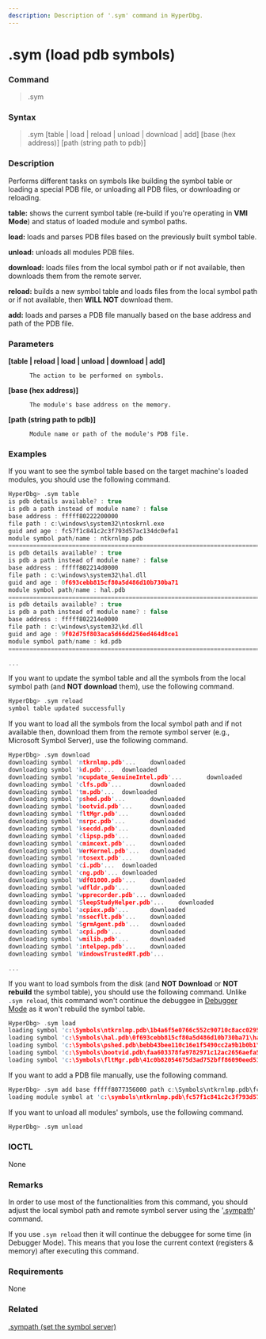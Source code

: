 ```yaml
---
description: Description of '.sym' command in HyperDbg.
---
```


# .sym \(load pdb symbols\)

### Command

> .sym

### Syntax

> .sym \[table \| load \| reload \| unload \| download \| add\] \[base \(hex address\)\] \[path \(string path to pdb\)\]

### Description

Performs different tasks on symbols like building the symbol table or loading a special PDB file, or unloading all PDB files, or downloading or reloading.

**table:** shows the current symbol table \(re-build if you're operating in **VMI Mode**\) and status of loaded module and symbol paths.

**load:** loads and parses PDB files based on the previously built symbol table.

**unload:** unloads all modules PDB files.

**download:** loads files from the local symbol path or if not available, then downloads them from the remote server.

**reload:** builds a new symbol table and loads files from the local symbol path or if not available, then **WILL NOT** download them.

**add:** loads and parses a PDB file manually based on the base address and path of the PDB file.

### Parameters

**\[table \| reload \| load \| unload \| download \| add\]**

          The action to be performed on symbols.

**\[base \(hex address\)\]**

          The module's base address on the memory.

**\[path \(string path to pdb\)\]**

          Module name or path of the module's PDB file.

### Examples

If you want to see the symbol table based on the target machine's loaded modules, you should use the following command.

```c
HyperDbg> .sym table
is pdb details available? : true
is pdb a path instead of module name? : false
base address : fffff80222200000
file path : c:\windows\system32\ntoskrnl.exe
guid and age : fc57f1c841c2c3f793d57ac134dc0efa1
module symbol path/name : ntkrnlmp.pdb
========================================================================
is pdb details available? : true
is pdb a path instead of module name? : false
base address : fffff802214d0000
file path : c:\windows\system32\hal.dll
guid and age : 0f693cebb815cf80a5d486d10b730ba71
module symbol path/name : hal.pdb
========================================================================
is pdb details available? : true
is pdb a path instead of module name? : false
base address : fffff802214e0000
file path : c:\windows\system32\kd.dll
guid and age : 9f02d75f803aca5d66dd256ed464d8ce1
module symbol path/name : kd.pdb
========================================================================

...
```

If you want to update the symbol table and all the symbols from the local symbol path \(and **NOT download** them\), use the following command.

```c
HyperDbg> .sym reload
symbol table updated successfully
```

If you want to load all the symbols from the local symbol path and if not available then, download them from the remote symbol server \(e.g., Microsoft Symbol Server\), use the following command.

```c
HyperDbg> .sym download
downloading symbol 'ntkrnlmp.pdb'...    downloaded
downloading symbol 'kd.pdb'...  downloaded
downloading symbol 'mcupdate_GenuineIntel.pdb'...       downloaded
downloading symbol 'clfs.pdb'...        downloaded
downloading symbol 'tm.pdb'...  downloaded
downloading symbol 'pshed.pdb'...       downloaded
downloading symbol 'bootvid.pdb'...     downloaded
downloading symbol 'fltMgr.pdb'...      downloaded
downloading symbol 'msrpc.pdb'...       downloaded
downloading symbol 'ksecdd.pdb'...      downloaded
downloading symbol 'clipsp.pdb'...      downloaded
downloading symbol 'cmimcext.pdb'...    downloaded
downloading symbol 'WerKernel.pdb'...   downloaded
downloading symbol 'ntosext.pdb'...     downloaded
downloading symbol 'ci.pdb'...  downloaded
downloading symbol 'cng.pdb'... downloaded
downloading symbol 'Wdf01000.pdb'...    downloaded
downloading symbol 'wdfldr.pdb'...      downloaded
downloading symbol 'wpprecorder.pdb'... downloaded
downloading symbol 'SleepStudyHelper.pdb'...    downloaded
downloading symbol 'acpiex.pdb'...      downloaded
downloading symbol 'mssecflt.pdb'...    downloaded
downloading symbol 'SgrmAgent.pdb'...   downloaded
downloading symbol 'acpi.pdb'...        downloaded
downloading symbol 'wmilib.pdb'...      downloaded
downloading symbol 'intelpep.pdb'...    downloaded
downloading symbol 'WindowsTrustedRT.pdb'...

...
```

If you want to load symbols from the disk \(and **NOT Download** or **NOT rebuild** the symbol table\), you should use the following command. Unlike `.sym reload`, this command won't continue the debuggee in [Debugger Mode](https://docs.hyperdbg.com/using-hyperdbg/prerequisites/operation-modes#debugger-mode) as it won't rebuild the symbol table.

```c
HyperDbg> .sym load
loading symbol 'c:\Symbols\ntkrnlmp.pdb\1b4a6f5e0766c552c90710c8acc0295c1\ntkrnlmp.pdb'...      loaded
loading symbol 'c:\Symbols\hal.pdb\0f693cebb815cf80a5d486d10b730ba71\hal.pdb'...        loaded
loading symbol 'c:\Symbols\pshed.pdb\bebb43bee110c16e1f5490cc2a9b1b0b1\pshed.pdb'...    loaded
loading symbol 'c:\Symbols\bootvid.pdb\faa603378fa9782971c12ac2656aefa51\bootvid.pdb'...        loaded
loading symbol 'c:\Symbols\fltMgr.pdb\41c0b82054675d3ad752bff86090eed51\fltMgr.pdb'...  loaded
```

If you want to add a PDB file manually, use the following command.

```c
HyperDbg> .sym add base fffff8077356000 path c:\Symbols\ntkrnlmp.pdb\fc57f1c841c2c3f793d57ac134dc0efa1\ntkrnlmp.pdb
loading module symbol at 'c:\symbols\ntkrnlmp.pdb\fc57f1c841c2c3f793d57ac134dc0efa1\ntkrnlmp.pdb'
```

If you want to unload all modules' symbols, use the following command.

```c
HyperDbg> .sym unload
```

### IOCTL

None

### **Remarks**

In order to use most of the functionalities from this command, you should adjust the local symbol path and remote symbol server using the '[.sympath](https://docs.hyperdbg.com/commands/meta-commands/.sympath)' command.

If you use `.sym reload` then it will continue the debuggee for some time \(in Debugger Mode\). This means that you lose the current context \(registers & memory\) after executing this command.

### Requirements

None

### Related

[.sympath \(set the symbol server\)](https://docs.hyperdbg.com/commands/meta-commands/.sympath)

